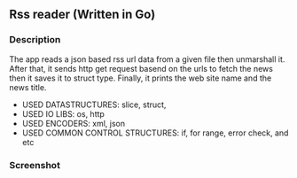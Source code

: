 ## Rss reader (Written in Go)
### Description
The app reads a json based rss url data from a given file then unmarshall it. After that, it sends http get request basend on the urls to fetch the news then it saves it to struct type. Finally, it prints the web site name and the news title.

* USED DATASTRUCTURES: slice, struct,
* USED IO LIBS: os, http
* USED ENCODERS: xml, json
* USED COMMON CONTROL STRUCTURES: if, for range, error check, and etc

### Screenshot

